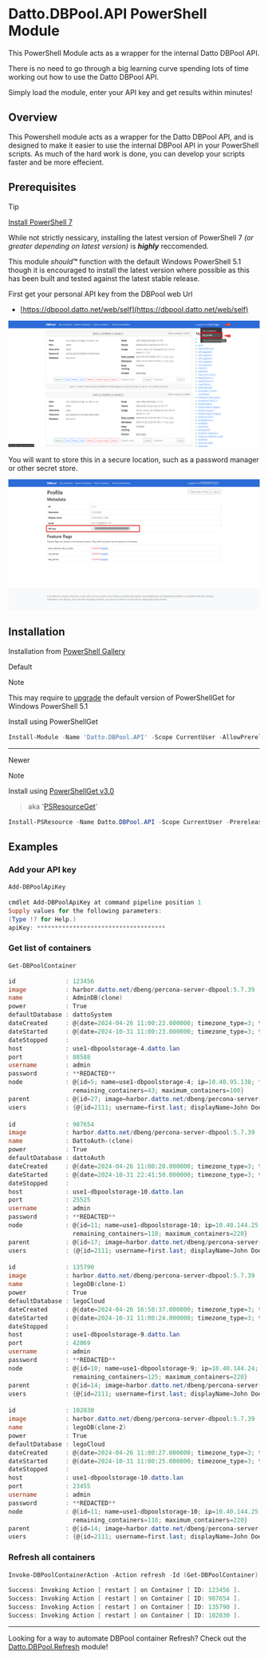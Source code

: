 # Datto.DBPool.API PowerShell Module

This PowerShell Module acts as a wrapper for the internal Datto DBPool API.

There is no need to go through a big learning curve spending lots of time working out how to use the Datto DBPool API.

Simply load the module, enter your API key and get results within minutes!

## Overview

This Powershell module acts as a wrapper for the Datto DBPool API, and is designed to make it easier to use the internal DBPool API in your PowerShell scripts. As much of the hard work is done, you can develop your scripts faster and be more effecient.

## Prerequisites

> [!TIP]
> [Install PowerShell 7](https://learn.microsoft.com/en-us/powershell/scripting/install/installing-powershell-on-windows)
>
> While not strictly nessicary, installing the latest version of PowerShell 7 _(or greater depending on latest version)_ is _**highly**_ reccomended.
>
> This module _should_**™** function with the default Windows PowerShell 5.1 though it is encouraged to install the latest version where possible as this has been built and tested against the latest stable release.

First get your personal API key from the DBPool web Url

- [https://dbpool.datto.net/web/self](https://dbpool.datto.net/web/self)

![profile_Settings](./docs/site/assets/APIKey/profile_Settings.png)

You will want to store this in a secure location, such as a password manager or other secret store.

![personal_ApiKey](./docs/site/assets/APIKey/personal_ApiKey.png)

## Installation

Installation from [PowerShell Gallery](https://www.powershellgallery.com/packages/Datto.DBPool.API)

Default
> [!NOTE]
>
> This may require to [upgrade](https://learn.microsoft.com/en-us/powershell/gallery/powershellget/update-powershell-51) the default version of PowerShellGet for Windows PowerShell 5.1

Install using PowerShellGet

```PowerShell
Install-Module -Name 'Datto.DBPool.API' -Scope CurrentUser -AllowPrerelease
```

---

Newer
> [!NOTE]
> Install using [PowerShellGet v3.0](https://learn.microsoft.com/en-us/powershell/module/microsoft.powershell.psresourceget/about/about_psresourceget?view=powershellget-3.x)
> > aka '[PSResourceGet](https://learn.microsoft.com/en-us/powershell/module/microsoft.powershell.psresourceget/about/about_psresourceget?view=powershellget-3.x)'


```Powershell
Install-PSResource -Name Datto.DBPool.API -Scope CurrentUser -Prerelease
```

## Examples

### Add your API key

```PowerShell
Add-DBPoolApiKey
```

```PowerShell
cmdlet Add-DBPoolApiKey at command pipeline position 1
Supply values for the following parameters:
(Type !? for Help.)
apiKey: ************************************
```

### Get list of containers

```PowerShell
Get-DBPoolContainer
```

```PowerShell
id              : 123456
image           : harbor.datto.net/dbeng/percona-server-dbpool:5.7.39
name            : AdminDB(clone)
power           : True
defaultDatabase : dattoSystem
dateCreated     : @{date=2024-04-26 11:00:22.000000; timezone_type=3; timezone=UTC}
dateStarted     : @{date=2024-10-31 11:00:23.000000; timezone_type=3; timezone=UTC}
dateStopped     :
host            : use1-dbpoolstorage-4.datto.lan
port            : 88588
username        : admin
password        : **REDACTED**
node            : @{id=5; name=use1-dbpoolstorage-4; ip=10.40.95.138; fqdn=use1-dbpoolstorage-4.datto.lan; total_containers=117; powered_on_containers=57; powered_off_containers=60;
                  remaining_containers=43; maximum_containers=100}
parent          : @{id=27; image=harbor.datto.net/dbeng/percona-server-dbpool:5.7.39; name=AdminDB on percona 5.7.23; defaultDatabase=dattoSystem; node=; useNewSync=True; sync=False}
users           : {@{id=2111; username=first.last; displayName=John Doe; email=username@datto.com}}

id              : 987654
image           : harbor.datto.net/dbeng/percona-server-dbpool:5.7.39
name            : DattoAuth-(clone)
power           : True
defaultDatabase : dattoAuth
dateCreated     : @{date=2024-04-26 11:00:20.000000; timezone_type=3; timezone=UTC}
dateStarted     : @{date=2024-10-31 22:41:50.000000; timezone_type=3; timezone=UTC}
dateStopped     :
host            : use1-dbpoolstorage-10.datto.lan
port            : 25525
username        : admin
password        : **REDACTED**
node            : @{id=11; name=use1-dbpoolstorage-10; ip=10.40.144.25; fqdn=use1-dbpoolstorage-10.datto.lan; total_containers=152; powered_on_containers=102; powered_off_containers=50;
                  remaining_containers=118; maximum_containers=220}
parent          : @{id=17; image=harbor.datto.net/dbeng/percona-server-dbpool:5.7.39; name=DattoAuth on percona 5.7.23; defaultDatabase=dattoAuth; node=; useNewSync=True; sync=False}
users           : {@{id=2111; username=first.last; displayName=John Doe; email=username@datto.com}}

id              : 135790
image           : harbor.datto.net/dbeng/percona-server-dbpool:5.7.39
name            : legoDB(clone-1)
power           : True
defaultDatabase : legoCloud
dateCreated     : @{date=2024-04-26 16:50:37.000000; timezone_type=3; timezone=UTC}
dateStarted     : @{date=2024-10-31 11:00:24.000000; timezone_type=3; timezone=UTC}
dateStopped     :
host            : use1-dbpoolstorage-9.datto.lan
port            : 42069
username        : admin
password        : **REDACTED**
node            : @{id=10; name=use1-dbpoolstorage-9; ip=10.40.144.24; fqdn=use1-dbpoolstorage-9.datto.lan; total_containers=141; powered_on_containers=95; powered_off_containers=46;
                  remaining_containers=125; maximum_containers=220}
parent          : @{id=14; image=harbor.datto.net/dbeng/percona-server-dbpool:5.7.39; name=legoDB; defaultDatabase=legoCloud; node=; useNewSync=True; sync=False}
users           : {@{id=2111; username=first.last; displayName=John Doe; email=username@datto.com}}

id              : 102030
image           : harbor.datto.net/dbeng/percona-server-dbpool:5.7.39
name            : legoDB(clone-2)
power           : True
defaultDatabase : legoCloud
dateCreated     : @{date=2024-04-26 11:00:27.000000; timezone_type=3; timezone=UTC}
dateStarted     : @{date=2024-10-31 11:00:25.000000; timezone_type=3; timezone=UTC}
dateStopped     :
host            : use1-dbpoolstorage-10.datto.lan
port            : 23455
username        : admin
password        : **REDACTED**
node            : @{id=11; name=use1-dbpoolstorage-10; ip=10.40.144.25; fqdn=use1-dbpoolstorage-10.datto.lan; total_containers=152; powered_on_containers=102; powered_off_containers=50;
                  remaining_containers=118; maximum_containers=220}
parent          : @{id=14; image=harbor.datto.net/dbeng/percona-server-dbpool:5.7.39; name=legoDB; defaultDatabase=legoCloud; node=; useNewSync=True; sync=False}
users           : {@{id=2111; username=first.last; displayName=John Doe; email=username@datto.com}}
```

### Refresh all containers

```PowerShell
Invoke-DBPoolContainerAction -Action refresh -Id (Get-DBPoolContainer).Id -Force
```

```PowerShell
Success: Invoking Action [ restart ] on Container [ ID: 123456 ].
Success: Invoking Action [ restart ] on Container [ ID: 987654 ].
Success: Invoking Action [ restart ] on Container [ ID: 135790 ].
Success: Invoking Action [ restart ] on Container [ ID: 102030 ].
```

---

Looking for a way to automate DBPool container Refresh? Check out the [Datto.DBPool.Refresh](https://github.com/cksapp/Datto-DBPool_Refresh) module!

